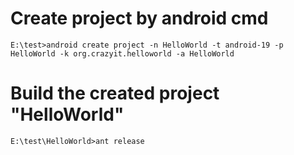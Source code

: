 # Create project by android cmd

```
E:\test>android create project -n HelloWorld -t android-19 -p HelloWorld -k org.crazyit.helloworld -a HelloWorld
```


# Build the created project "HelloWorld"

```
E:\test\HelloWorld>ant release
```


